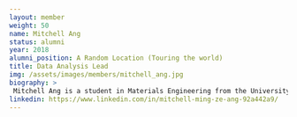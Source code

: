 ```yaml
---
layout: member
weight: 50
name: Mitchell Ang
status: alumni
year: 2018
alumni_position: A Random Location (Touring the world)
title: Data Analysis Lead
img: /assets/images/members/mitchell_ang.jpg
biography: >
 Mitchell Ang is a student in Materials Engineering from the University of British Columbia. Before joining UBC Envision, he had experience working with large datasets, ETL and applications that incorporates machine learning. 
linkedin: https://www.linkedin.com/in/mitchell-ming-ze-ang-92a442a9/
---
```


